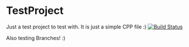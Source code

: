 TestProject
===========

Just a test project to test with.  It is just a simple CPP file :)
[![Build Status](https://travis-ci.org/ajorians/TestProject.svg?branch=master)](https://travis-ci.org/ajorians/TestProject)

Also testing Branches! :)